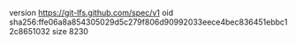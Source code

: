 version https://git-lfs.github.com/spec/v1
oid sha256:ffe06a8a854305029d5c279f806d90992033eece4bec836451ebbc12c8651032
size 8230
